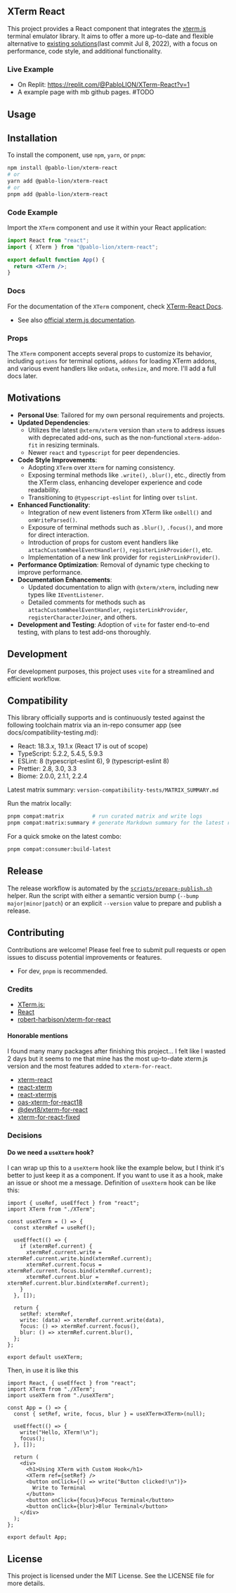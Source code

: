 ## XTerm React

This project provides a React component that integrates the [xterm.js](https://xtermjs.org/) terminal emulator library. It aims to offer a more up-to-date and flexible alternative to [existing solutions](https://github.com/robert-harbison/xterm-for-react)(last commit Jul 8, 2022), with a focus on performance, code style, and additional functionality.

### Live Example

- On Replit: <https://replit.com/@PabloLION/XTerm-React?v=1>
- A example page with mb github pages. #TODO

## Usage

## Installation

To install the component, use `npm`, `yarn`, or `pnpm`:

```sh
npm install @pablo-lion/xterm-react
# or
yarn add @pablo-lion/xterm-react
# or
pnpm add @pablo-lion/xterm-react
```

### Code Example

Import the `XTerm` component and use it within your React application:

```jsx
import React from "react";
import { XTerm } from "@pablo-lion/xterm-react";

export default function App() {
  return <XTerm />;
}
```

### Docs

For the documentation of the `XTerm` component, check [XTerm-React Docs](./docs.md).

- See also [official xterm.js documentation](https://xtermjs.org/docs/api/terminal/).

### Props

The `XTerm` component accepts several props to customize its behavior, including `options` for terminal options, `addons` for loading XTerm addons, and various event handlers like `onData`, `onResize`, and more.
I'll add a full docs later.

## Motivations

- **Personal Use**: Tailored for my own personal requirements and projects.
- **Updated Dependencies**:
  - Utilizes the latest `@xterm/xterm` version than `xterm` to address issues with deprecated add-ons, such as the non-functional `xterm-addon-fit` in resizing terminals.
  - Newer `react` and `typescript` for peer dependencies.
- **Code Style Improvements**:
  - Adopting `XTerm` over `Xterm` for naming consistency.
  - Exposing terminal methods like `.write()`, `.blur()`, etc., directly from the XTerm class, enhancing developer experience and code readability.
  - Transitioning to `@typescript-eslint` for linting over `tslint`.
- **Enhanced Functionality**:
  - Integration of new event listeners from XTerm like `onBell()` and `onWriteParsed()`.
  - Exposure of terminal methods such as `.blur()`, `.focus()`, and more for direct interaction.
  - Introduction of props for custom event handlers like `attachCustomWheelEventHandler()`, `registerLinkProvider()`, etc.
  - Implementation of a new link provider for `registerLinkProvider()`.
- **Performance Optimization**: Removal of dynamic type checking to improve performance.
- **Documentation Enhancements**:
  - Updated documentation to align with `@xterm/xterm`, including new types like `IEventListener`.
  - Detailed comments for methods such as `attachCustomWheelEventHandler`, `registerLinkProvider`, `registerCharacterJoiner`, and others.
- **Development and Testing**: Adoption of `vite` for faster end-to-end testing, with plans to test add-ons thoroughly.

## Development

For development purposes, this project uses `vite` for a streamlined and efficient workflow.

## Compatibility

This library officially supports and is continuously tested against the following toolchain matrix via an in-repo consumer app (see docs/compatibility-testing.md):

- React: 18.3.x, 19.1.x (React 17 is out of scope)
- TypeScript: 5.2.2, 5.4.5, 5.9.3
- ESLint: 8 (typescript-eslint 6), 9 (typescript-eslint 8)
- Prettier: 2.8, 3.0, 3.3
- Biome: 2.0.0, 2.1.1, 2.2.4

Latest matrix summary: `version-compatibility-tests/MATRIX_SUMMARY.md`

Run the matrix locally:

```sh
pnpm compat:matrix         # run curated matrix and write logs
pnpm compat:matrix:summary # generate Markdown summary for the latest run
```

For a quick smoke on the latest combo:

```sh
pnpm compat:consumer:build-latest
```

## Release

The release workflow is automated by the [`scripts/prepare-publish.sh`](scripts/prepare-publish.sh) helper. Run the script with
either a semantic version bump (`--bump major|minor|patch`) or an explicit `--version` value to prepare and publish a release.

## Contributing

Contributions are welcome! Please feel free to submit pull requests or open issues to discuss potential improvements or features.

- For dev, `pnpm` is recommended.

### Credits

- [XTerm.js:](https://xtermjs.org/)
- [React](https://reactjs.org/)
- [robert-harbison/xterm-for-react](https://github.com/robert-harbison/xterm-for-react)

#### Honorable mentions

I found many many packages after finishing this project... I felt like I wasted 2 days but it seems to me that mine has the most up-to-date xterm.js version and the most features added to `xterm-for-react`.

- [xterm-react](https://www.npmjs.com/package/xterm-react)
- [react-xterm](https://www.npmjs.com/package/react-xterm)
- [react-xtermjs](https://www.npmjs.com/package/react-xtermjs)
- [oas-xterm-for-react18](https://www.npmjs.com/package/oas-xterm-for-react18)
- [@devt8/xterm-for-react](https://www.npmjs.com/package/@devt8/xterm-for-react)
- [xterm-for-react-fixed](https://www.npmjs.com/package/xterm-for-react-fixed)

### Decisions

#### Do we need a `useXterm` hook?

I can wrap up this to a `useXterm` hook like the example below, but I think it's better to just keep it as a component. If you want to use it as a hook, make an issue or shoot me a message.
Definition of `useXterm` hook can be like this:

```tsx
import { useRef, useEffect } from "react";
import XTerm from "./XTerm";

const useXTerm = () => {
  const xtermRef = useRef();

  useEffect(() => {
    if (xtermRef.current) {
      xtermRef.current.write = xtermRef.current.write.bind(xtermRef.current);
      xtermRef.current.focus = xtermRef.current.focus.bind(xtermRef.current);
      xtermRef.current.blur = xtermRef.current.blur.bind(xtermRef.current);
    }
  }, []);

  return {
    setRef: xtermRef,
    write: (data) => xtermRef.current.write(data),
    focus: () => xtermRef.current.focus(),
    blur: () => xtermRef.current.blur(),
  };
};

export default useXTerm;
```

Then, in use it is like this

```tsx
import React, { useEffect } from "react";
import XTerm from "./XTerm";
import useXTerm from "./useXTerm";

const App = () => {
  const { setRef, write, focus, blur } = useXTerm<XTerm>(null);

  useEffect(() => {
    write("Hello, XTerm!\n");
    focus();
  }, []);

  return (
    <div>
      <h1>Using XTerm with Custom Hook</h1>
      <XTerm ref={setRef} />
      <button onClick={() => write("Button clicked!\n")}>
        Write to Terminal
      </button>
      <button onClick={focus}>Focus Terminal</button>
      <button onClick={blur}>Blur Terminal</button>
    </div>
  );
};

export default App;
```

## License

This project is licensed under the MIT License. See the LICENSE file for more details.

